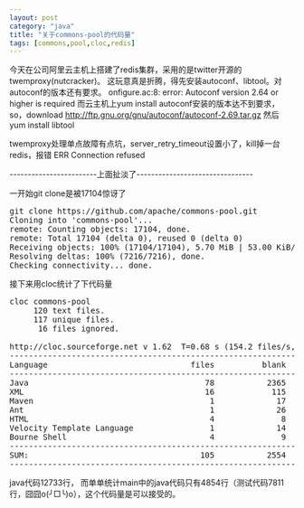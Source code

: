 ```yaml
---
layout: post
category: "java"
title: "关于commons-pool的代码量"
tags: [commons,pool,cloc,redis]
---
```


今天在公司阿里云主机上搭建了redis集群，采用的是twitter开源的twemproxy(nutcracker)。
这玩意真是折腾，得先安装autoconf、libtool。对autoconf的版本还有要求。
onfigure.ac:8: error: Autoconf version 2.64 or higher is required
而云主机上yum install autoconf安装的版本达不到要求，so，download http://ftp.gnu.org/gnu/autoconf/autoconf-2.69.tar.gz
然后yum install libtool

twemproxy处理单点故障有点坑，server_retry_timeout设置小了，kill掉一台redis，报错 ERR Connection refused

\-\-\-\-\-\-\-\-\-\-\-\-\-\-\-\-\-\-\-\-\-\-\-\-上面扯淡了\-\-\-\-\-\-\-\-\-\-\-\-\-\-\-\-\-\-\-\-\-\-\-\-\-\-\-\-\-\-\-\-

一开始git clone是被17104惊讶了
<pre class="prettyPrint">
git clone https://github.com/apache/commons-pool.git
Cloning into 'commons-pool'...
remote: Counting objects: 17104, done.
remote: Total 17104 (delta 0), reused 0 (delta 0)
Receiving objects: 100% (17104/17104), 5.70 MiB | 53.00 KiB/s, done.
Resolving deltas: 100% (7216/7216), done.
Checking connectivity... done.
</pre>

接下来用cloc统计了下代码量
<pre class="prettyPrint">
cloc commons-pool
     120 text files.
     117 unique files.
      16 files ignored.

http://cloc.sourceforge.net v 1.62  T=0.68 s (154.2 files/s, 38443.1 lines/s)
----------------------------------------------------------------------------------------
Language                              files          blank        comment           code
----------------------------------------------------------------------------------------
Java                                     78           2365           8024          12733
XML                                      16            115            334           1618
Maven                                     1             17             19            280
Ant                                       1             26             24            138
HTML                                      4              8             59            125
Velocity Template Language                1             14              0            110
Bourne Shell                              4              9            122             37
----------------------------------------------------------------------------------------
SUM:                                    105           2554           8582          15041
----------------------------------------------------------------------------------------
</pre>
java代码12733行， 而单单统计main中的java代码只有4854行（测试代码7811行，囧囧o(╯□╰)o），这个代码量是可以接受的。
